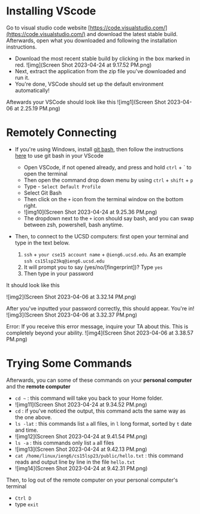 # Installing VScode
Go to visual studio code website [https://code.visualstudio.com/](https://code.visualstudio.com/) and download the latest stable build. Afterwards, open what 
you downloaded and following the installation instructions. 

* Download the most recent stable build by clicking in the box marked in red.
![img](Screen Shot 2023-04-24 at 9.17.52 PM.png)
* Next, extract the application from the zip file you've downloaded and run it.
* You're done, VSCode should set up the default environment automatically!

Aftewards your VSCode should look like this 
![img1](Screen Shot 2023-04-06 at 2.25.19 PM.png)

# Remotely Connecting

* If you're using Windows, install [git bash](https://gitforwindows.org/), then follow the instructions [here](https://stackoverflow.com/questions/42606837/how-do-i-use-bash-on-windows-from-the-visual-studio-code-integrated-terminal/50527994#50527994) to use git bash in your VScode
  * Open VSCode, if not opened already, and press and hold `ctrl` + ` to open the terminal
  * Then open the command drop down menu by using `ctrl` + `shift` + `p`
  * Type - `Select Default Profile`
  * Select Git Bash
  * Then click on the `+` icon from the terminal window on the bottom right.
  * ![img10](Screen Shot 2023-04-24 at 9.25.36 PM.png)
  * The dropdown next to the `+` icon should say bash, and you can swap between zsh, powershell, bash anytime.


* Then, to connect to the UCSD computers: first open your terminal and type in the text below.
  1. `ssh` + `your cse15 account name` + `@ieng6.ucsd.edu`. As an example `ssh cs15lsp23kq@ieng6.ucsd.edu` 
  2. It will prompt you to say (yes/no/[fingerprint])? Type `yes`
  3. Then type in your password

It should look like this

![img2](Screen Shot 2023-04-06 at 3.32.14 PM.png)

After you've inputted your password correctly, this should appear. You're in!
![img3](Screen Shot 2023-04-06 at 3.32.37 PM.png)

Error:
If you receive this error message, inquire your TA about this. This is completely beyond your ability.
![img4](Screen Shot 2023-04-06 at 3.38.57 PM.png)


# Trying Some Commands

Afterwards, you can some of these commands on your **personal computer** and the **remote computer**

* `cd ~` : this command will take you back to your Home folder.
* ![img11](Screen Shot 2023-04-24 at 9.34.52 PM.png)
* `cd` : if you've noticed the output, this command acts the same way as the one above.
* `ls -lat` : this commands list `a` all files, in `l` long format, sorted by `t` date and time.
* ![img12](Screen Shot 2023-04-24 at 9.41.54 PM.png)
* `ls -a` : this commands only list `a` all files
* ![img13](Screen Shot 2023-04-24 at 9.42.13 PM.png)
* `cat /home/linux/ieng6/cs15lsp23/public/hello.txt` : this command reads and output line by line in the file `hello.txt`
* ![img14](Screen Shot 2023-04-24 at 9.42.31 PM.png)
  
Then, to log out of the remote computer on your personal computer's terminal
  
* `Ctrl D`
* type `exit`
